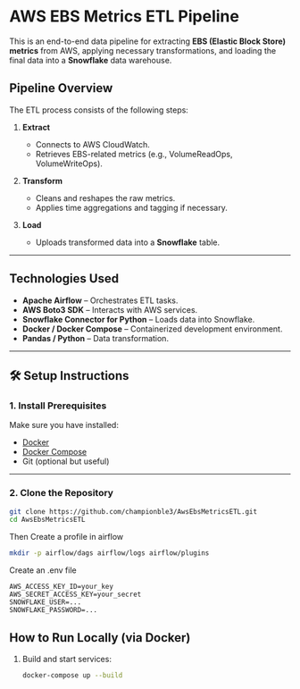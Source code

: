 # AWS EBS Metrics ETL Pipeline

This is an end-to-end data pipeline for extracting **EBS (Elastic Block Store) metrics** from AWS, applying necessary transformations, and loading the final data into a **Snowflake** data warehouse.

## Pipeline Overview

The ETL process consists of the following steps:

1. **Extract**  
   - Connects to AWS CloudWatch.
   - Retrieves EBS-related metrics (e.g., VolumeReadOps, VolumeWriteOps).

2. **Transform**  
   - Cleans and reshapes the raw metrics.
   - Applies time aggregations and tagging if necessary.

3. **Load**  
   - Uploads transformed data into a **Snowflake** table.

---

## Technologies Used

- **Apache Airflow** – Orchestrates ETL tasks.
- **AWS Boto3 SDK** – Interacts with AWS services.
- **Snowflake Connector for Python** – Loads data into Snowflake.
- **Docker / Docker Compose** – Containerized development environment.
- **Pandas / Python** – Data transformation.

---

## 🛠️ Setup Instructions

### 1. Install Prerequisites

Make sure you have installed:

- [Docker](https://docs.docker.com/get-docker/)
- [Docker Compose](https://docs.docker.com/compose/)
- Git (optional but useful)

---

### 2. Clone the Repository

```bash
git clone https://github.com/championble3/AwsEbsMetricsETL.git
cd AwsEbsMetricsETL
```

Then Create a profile in airflow 
```bash
mkdir -p airflow/dags airflow/logs airflow/plugins
```
Create an .env file
```dote
AWS_ACCESS_KEY_ID=your_key
AWS_SECRET_ACCESS_KEY=your_secret
SNOWFLAKE_USER=...
SNOWFLAKE_PASSWORD=...
```


## How to Run Locally (via Docker)

1. Build and start services:

   ```bash
   docker-compose up --build





